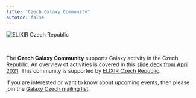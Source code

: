 ```yaml
---
title: "Czech Galaxy Community"
autotoc: false
---
```


![ELIXIR Czech Republic](/images/logos/elixir-cz-banner.png)

<br />

The **Czech Galaxy Community** supports Galaxy activity in the Czech Republic.  An overview of activities is covered in this [slide deck from April 2021](http://bit.ly/galaxy_coffee).  This community is supported by [ELIXIR Czech Republic](https://www.elixir-czech.cz/).

If you are interested or want to know about upcoming events, then please join the [Galaxy Czech mailing list](http://bit.ly/galaxy-czech).

